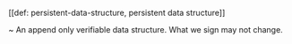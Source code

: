 [[def: persistent-data-structure, persistent data structure]]

~ An append only verifiable data structure. What we sign may not change.
